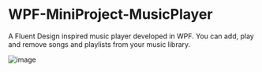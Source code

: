 # WPF-MiniProject-MusicPlayer
A Fluent Design inspired music player developed in WPF. You can add, play and remove songs and playlists from your music library. 

![image](https://drive.google.com/uc?export=view&id=1laXacH8L-6NX8kKvEoXCPcTTEpdk6zG6)
